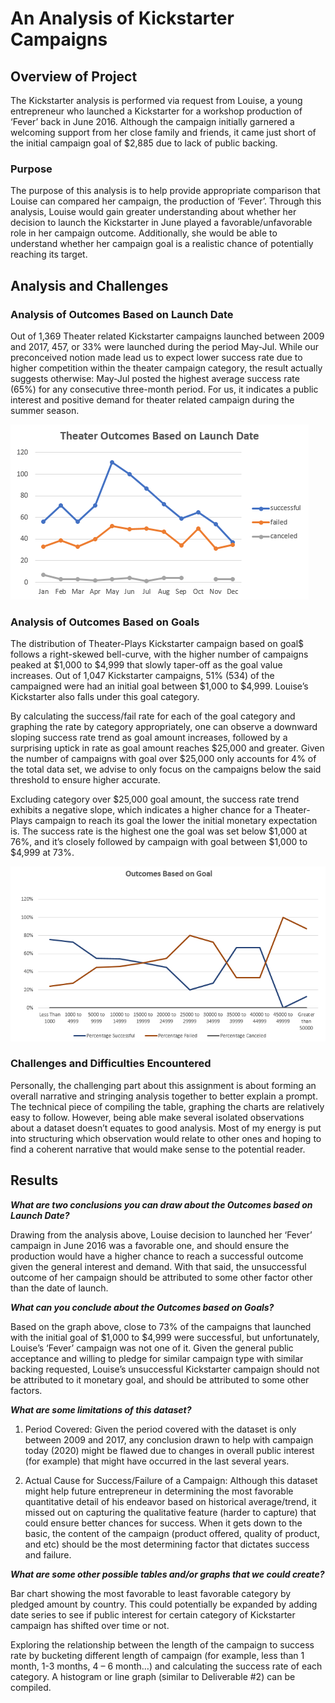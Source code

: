 # An Analysis of Kickstarter Campaigns

## Overview of Project

The Kickstarter analysis is performed via request from Louise, a young entrepreneur who launched a Kickstarter for a workshop production of ‘Fever’ back in June 2016. Although the campaign initially garnered a welcoming support from her close family and friends, it came just short of the initial campaign goal of $2,885 due to lack of public backing.

### Purpose

The purpose of this analysis is to help provide appropriate comparison that Louise can compared her campaign, the production of ‘Fever’. Through this analysis, Louise would gain greater understanding about whether her decision to launch the Kickstarter in June played a favorable/unfavorable role in her campaign outcome. Additionally, she would be able to understand whether her campaign goal is a realistic chance of potentially reaching its target.

## Analysis and Challenges

### Analysis of Outcomes Based on Launch Date

Out of 1,369 Theater related Kickstarter campaigns launched between 2009 and 2017, 457, or 33% were launched during the period May-Jul. While our preconceived notion made lead us to expect lower success rate due to higher competition within the theater campaign category, the result actually suggests otherwise: May-Jul posted the highest average success rate (65%) for any consecutive three-month period. For us, it indicates a public interest and positive demand for theater related campaign during the summer season.

![](Resources/Theater_Outcomes_vs_Launch.PNG)


### Analysis of Outcomes Based on Goals

The distribution of Theater-Plays Kickstarter campaign based on goal$ follows a right-skewed bell-curve, with the higher number of campaigns peaked at $1,000 to $4,999 that slowly taper-off as the goal value increases. Out of 1,047 Kickstarter campaigns, 51% (534) of the campaigned were had an initial goal between $1,000 to $4,999. Louise’s Kickstarter also falls under this goal category.
	
By calculating the success/fail rate for each of the goal category and graphing the rate by category appropriately, one can observe a downward sloping success rate trend as goal amount increases, followed by a surprising uptick in rate as goal amount reaches $25,000 and greater. Given the number of campaigns with goal over $25,000 only accounts for 4% of the total data set, we advise to only focus on the campaigns below the said threshold to ensure higher accurate. 

Excluding category over $25,000 goal amount, the success rate trend exhibits a negative slope, which indicates a higher chance for a Theater-Plays campaign to reach its goal the lower the initial monetary expectation is. The success rate is the highest one the goal was set below $1,000 at 76%, and it’s closely followed by campaign with goal between $1,000 to $4,999 at 73%.

![](Resources/Outcomes_vs_Goals.PNG)


### Challenges and Difficulties Encountered

Personally, the challenging part about this assignment is about forming an overall narrative and stringing analysis together to better explain a prompt. The technical piece of compiling the table, graphing the charts are relatively easy to follow. However, being able make several isolated observations about a dataset doesn’t equates to good analysis. Most of my energy is put into structuring which observation would relate to other ones and hoping to find a coherent narrative that would make sense to the potential reader.  
	

## Results

***What are two conclusions you can draw about the Outcomes based on Launch Date?***

Drawing from the analysis above, Louise decision to launched her ‘Fever’ campaign in June 2016 was a favorable one, and should ensure the production would have a higher chance to reach a successful outcome given the general interest and demand. With that said, the unsuccessful outcome of her campaign should be attributed to some other factor other than the date of launch.


***What can you conclude about the Outcomes based on Goals?***

Based on the graph above, close to 73% of the campaigns that launched with the initial goal of $1,000 to $4,999 were successful, but unfortunately, Louise’s ‘Fever’ campaign was not one of it. Given the general public acceptance and willing to pledge for similar campaign type with similar backing requested, Louise’s unsuccessful Kickstarter campaign should not be attributed to it monetary goal, and should be attributed to some other factors.   


***What are some limitations of this dataset?***
	
1.	Period Covered: Given the period covered with the dataset is only between 2009 and 2017, any conclusion drawn to help with campaign today (2020) might be flawed due to changes in overall public interest (for example) that might have occurred in the last several years.

2.	Actual Cause for Success/Failure of a Campaign: Although this dataset might help future entrepreneur in determining the most favorable quantitative detail of his endeavor based on historical average/trend, it missed out on capturing the qualitative feature (harder to capture) that could ensure better chances for success. When it gets down to the basic, the content of the campaign (product offered, quality of product, and etc) should be the most determining factor that dictates success and failure.
	

***What are some other possible tables and/or graphs that we could create?***
	
Bar chart showing the most favorable to least favorable category by pledged amount by country. This could potentially be expanded by adding date series to see if public interest for certain category of Kickstarter campaign has shifted over time or not.

Exploring the relationship between the length of the campaign to success rate by bucketing different length of campaign (for example, less than 1 month, 1-3 months, 4 – 6 month…) and calculating the success rate of each category. A histogram or line graph (similar to Deliverable #2) can be compiled.

